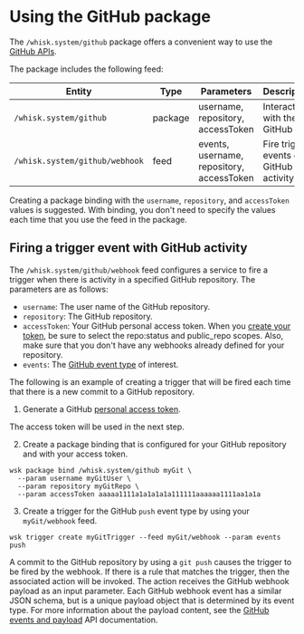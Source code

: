 # Using the GitHub package

The `/whisk.system/github` package offers a convenient way to use the [GitHub APIs](https://developer.github.com/).

The package includes the following feed:

| Entity | Type | Parameters | Description |
| --- | --- | --- | --- |
| `/whisk.system/github` | package | username, repository, accessToken | Interact with the GitHub API |
| `/whisk.system/github/webhook` | feed | events, username, repository, accessToken | Fire trigger events on GitHub activity |

Creating a package binding with the `username`, `repository`, and `accessToken` values is suggested.  With binding, you don't need to specify the values each time that you use the feed in the package.

## Firing a trigger event with GitHub activity

The `/whisk.system/github/webhook` feed configures a service to fire a trigger when there is activity in a specified GitHub repository. The parameters are as follows:

- `username`: The user name of the GitHub repository.
- `repository`: The GitHub repository.
- `accessToken`: Your GitHub personal access token. When you [create your token](https://github.com/settings/tokens), be sure to select the repo:status and public_repo scopes. Also, make sure that you don't have any webhooks already defined for your repository.
- `events`: The [GitHub event type](https://developer.github.com/v3/activity/events/types/) of interest.

The following is an example of creating a trigger that will be fired each time that there is a new commit to a GitHub repository.

1. Generate a GitHub [personal access token](https://github.com/settings/tokens).
  
  The access token will be used in the next step.
  
2. Create a package binding that is configured for your GitHub repository and with your access token.
  
  ```
  wsk package bind /whisk.system/github myGit \
    --param username myGitUser \
    --param repository myGitRepo \
    --param accessToken aaaaa1111a1a1a1a1a111111aaaaaa1111aa1a1a
  ```
  
3. Create a trigger for the GitHub `push` event type by using your `myGit/webhook` feed.
  
  ```
  wsk trigger create myGitTrigger --feed myGit/webhook --param events push
  ```
  
  A commit to the GitHub repository by using a `git push` causes the trigger to be fired by the webhook. If there is a rule that matches the trigger, then the associated action will be invoked.
  The action receives the GitHub webhook payload as an input parameter. Each GitHub webhook event has a similar JSON schema, but is a unique payload object that is determined by its event type.
  For more information about the payload content, see the [GitHub events and payload](https://developer.github.com/v3/activity/events/types/) API documentation.
  
